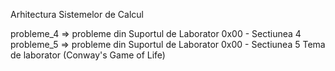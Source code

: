 Arhitectura Sistemelor de Calcul

probleme_4 => probleme din Suportul de Laborator 0x00 - Sectiunea 4  
probleme_5 => probleme din Suportul de Laborator 0x00 - Sectiunea 5
Tema de laborator (Conway's Game of Life)
